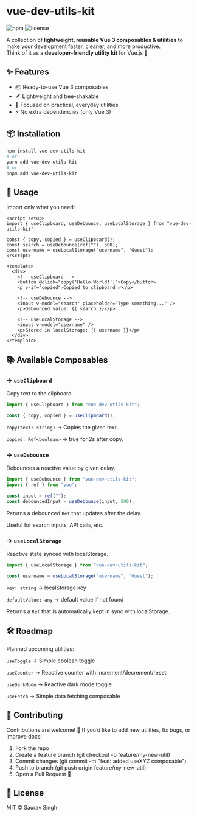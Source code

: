# vue-dev-utils-kit

![npm](https://img.shields.io/npm/v/vue-dev-utils-kit)
![license](https://img.shields.io/github/license/saurav0896/vue-dev-utils-kit)

A collection of **lightweight, reusable Vue 3 composables & utilities** to make your development faster, cleaner, and more productive.  
Think of it as a **developer-friendly utility kit** for Vue.js 🚀

## ✨ Features

- 📦 Ready-to-use Vue 3 composables
- 🪶 Lightweight and tree-shakable
- 🎯 Focused on practical, everyday utilities
- ⚡ No extra dependencies (only Vue 3)

## 📦 Installation

```bash
npm install vue-dev-utils-kit
# or
yarn add vue-dev-utils-kit
# or
pnpm add vue-dev-utils-kit
```

## 🚀 Usage

Import only what you need:

```vue
<script setup>
import { useClipboard, useDebounce, useLocalStorage } from "vue-dev-utils-kit";

const { copy, copied } = useClipboard();
const search = useDebounce(ref(""), 500);
const username = useLocalStorage("username", "Guest");
</script>

<template>
  <div>
    <!-- useClipboard -->
    <button @click="copy('Hello World!')">Copy</button>
    <p v-if="copied">Copied to clipboard ✅</p>

    <!-- useDebounce -->
    <input v-model="search" placeholder="Type something..." />
    <p>Debounced value: {{ search }}</p>

    <!-- useLocalStorage -->
    <input v-model="username" />
    <p>Stored in localStorage: {{ username }}</p>
  </div>
</template>
```

## 📚 Available Composables

### → `useClipboard`
   
Copy text to the clipboard.

```js
import { useClipboard } from "vue-dev-utils-kit";

const { copy, copied } = useClipboard();
```

`copy(text: string)` → Copies the given text.

`copied: Ref<boolean>` → true for 2s after copy.

### → `useDebounce`

Debounces a reactive value by given delay.

```js
import { useDebounce } from "vue-dev-utils-kit";
import { ref } from "vue";

const input = ref("");
const debouncedInput = useDebounce(input, 500);
```

Returns a debounced `Ref` that updates after the delay.

Useful for search inputs, API calls, etc.

### → `useLocalStorage`

Reactive state synced with localStorage.

```js
import { useLocalStorage } from "vue-dev-utils-kit";

const username = useLocalStorage("username", "Guest");
```

`key: string` → localStorage key

`defaultValue: any` → default value if not found

Returns a `Ref` that is automatically kept in sync with localStorage.

## 🛠 Roadmap

Planned upcoming utilities:

`useToggle` → Simple boolean toggle

`useCounter` → Reactive counter with increment/decrement/reset

`useDarkMode` → Reactive dark mode toggle

`useFetch` → Simple data fetching composable

## 🤝 Contributing

Contributions are welcome! 🎉
If you’d like to add new utilities, fix bugs, or improve docs:

1. Fork the repo
2. Create a feature branch (git checkout -b feature/my-new-util)
3. Commit changes (git commit -m "feat: added useXYZ composable")
4. Push to branch (git push origin feature/my-new-util)
5. Open a Pull Request 🚀

## 📜 License

MIT © Saurav Singh
